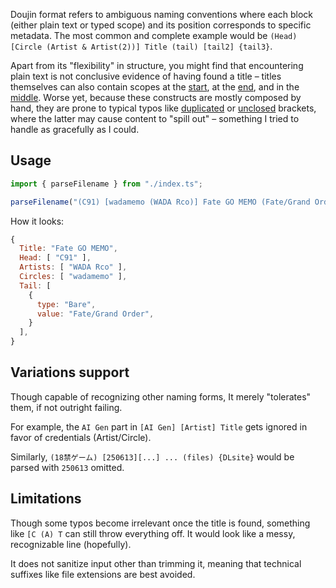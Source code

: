 Doujin format refers to ambiguous naming conventions where each block (either plain text or typed scope) and its position corresponds to specific metadata. The most common and complete example would be `(Head) [Circle (Artist & Artist(2))] Title (tail) [tail2] {tail3}`.

Apart from its "flexibility" in structure, you might find that encountering plain text is not conclusive evidence of having found a title – titles themselves can also contain scopes at the [start](https://github.com/WiseMan6/doujin-format-parser/blob/0258efc3742a5c9522c6ae4436b55c3e5fee89da/tests/real-world.test.ts#L29-L30), at the [end](https://github.com/WiseMan6/doujin-format-parser/blob/0258efc3742a5c9522c6ae4436b55c3e5fee89da/tests/real-world.test.ts#L9-L10), and in the [middle](https://github.com/WiseMan6/doujin-format-parser/blob/0258efc3742a5c9522c6ae4436b55c3e5fee89da/tests/real-world.test.ts#L96-L97). Worse yet, because these constructs are mostly composed by hand, they are prone to typical typos like [duplicated](https://github.com/WiseMan6/doujin-format-parser/blob/0258efc3742a5c9522c6ae4436b55c3e5fee89da/tests/synthetical/malformed.test.ts#L9) or [unclosed](https://github.com/WiseMan6/doujin-format-parser/blob/0258efc3742a5c9522c6ae4436b55c3e5fee89da/tests/synthetical/malformed.test.ts#L22-L23) brackets, where the latter may cause content to "spill out" – something I tried to handle as gracefully as I could.

## Usage
```typescript
import { parseFilename } from "./index.ts";

parseFilename("(C91) [wadamemo (WADA Rco)] Fate GO MEMO (Fate/Grand Order)");
```
How it looks:
```javascript
{
  Title: "Fate GO MEMO",
  Head: [ "C91" ],
  Artists: [ "WADA Rco" ],
  Circles: [ "wadamemo" ],
  Tail: [
    {
      type: "Bare",
      value: "Fate/Grand Order",
    }
  ],
}
```
## Variations support
Though capable of recognizing other naming forms, It merely "tolerates" them, if not outright failing.

For example, the `AI Gen` part in `[AI Gen] [Artist] Title` gets ignored in favor of credentials (Artist/Circle).

Similarly, `(18禁ゲーム) [250613][...] ... (files) {DLsite}` would be parsed with `250613` omitted.
## Limitations
Though some typos become irrelevant once the title is found, something like `[C (A) T` can still throw everything off. It would look like a messy, recognizable line (hopefully).

It does not sanitize input other than trimming it, meaning that technical suffixes like file extensions are best avoided.